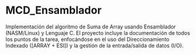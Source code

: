 # MCD_Ensamblador
Implementación del algoritmo de Suma de Array usando Ensamblador (NASM/Linux) y Lenguaje C. El proyecto incluye la documentación de todos los puntos de la tarea, enfocándose en el uso del Direccionamiento Indexado ([ARRAY + ESI]) y la gestión de la entrada/salida de datos (I/O).
